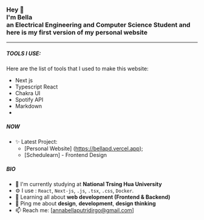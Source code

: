 <h3>Hey 👋<br>I'm Bella<br>an Electrical Engineering and Computer Science Student and here is my first version of my personal website

---
##### TOOLS I USE:
Here are the list of tools that I used to make this website:

- Next js
- Typescript React
- Chakra UI
- Spotify API
- Markdown
- 
##### NOW
- ✨ Latest Project:
  - [Personal Website] (https://bellapd.vercel.app);
  - [Schedulearn] - Frontend Design
##### BIO

- 🏫 I'm currently studying at **National Trsing Hua University**
- ⚙️ I use : `React`, `Next-js`, `.js`, `.tsx`, `.css`, `Docker`.
- 🌱 Learning all about **web development (Frontend & Backend)**
- 💬 Ping me about **design**, **development**, **design thinking**
- 📫 Reach me: [annabellaputridirgo@gmail.com]
